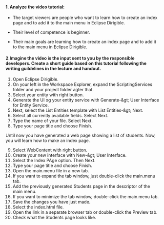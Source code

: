 #### 1. Analyze the video tutorial:
- The target viewers are people who want to learn how to create an index page and to add it to the main menu in Eclipse Dirigible.

- Their level of competence is beginner.

- Their main goals are learning how to create an index page and to add it to the main menu in Eclipse Dirigible.

#### 2.Imagine the video is the input sent to you by the responsible developers. Create a short guide based on this tutorial following the writing guildelines in the lecture and handout.

1. Open Eclipse Dirigible.
2. On your left in the Workspace Explorer, expand the ScriptingServices folder and your project folder agter that.
3. Select your entity with right button.
4. Generate the UI og your entity service with Generate-\&gt; User Interface for Entity Service.
5. Next, select the List Entities template with List Entities-\&gt; Next.
6. Select all currently available fields. Select Next.
7. Type the name of your file. Select Next.
8. Type your page title and choose Finish.

Until now you have generated a web page showing a list of students. Now, you will learn how to make an index page.

9. Select WebContent with right button.
10. Create your new interface with New-\&gt; User Interface.
11. Select the Index PAge option. Then Next.
12. Type your page title and choose Finish.
13. Open the main.menu file in a new tab.
14. If you want to expand the tab window, just double-click the main.menu tab. 
15. Add the previously generated Students page in the descriptor of the main menu.
16. If you want to minimize the tab window, double-click the main.menu tab.
17. Save the changes you have just made. 
18. Select the index.html file.
19. Open the link in a separate browser tab or double-click the Preview tab.
20. Check what the Students page looks like.

<!--- Excellent for the first task. 
The second task: What I miss here is a title. There are a couple of spelling mistakes "agter", UI og your entity. 
Next, select the List Entities template - no need to use Next here. The numbered steps are enough. 
"Until now you have generated a web page" this looks great here. You are telling the user what should be the result from his or her work.
You did a great job doing the tasks. Reread again the sample style guide and revise your texts following the statements there. -->
